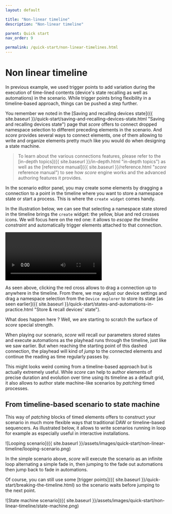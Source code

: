 ```yaml
---
layout: default

title: "Non-linear timeline"
description: "Non-linear timeline"

parent: Quick start
nav_order: 9

permalink: /quick-start/non-linear-timelines.html
---
```

# Non linear timeline

In previous example, we used trigger points to add variation during the execution of time-lined contents (device's state recalling as well as automations) in the scenario. While trigger points bring flexibility in a timeline-based approach, things can be pushed a step further.

You remember we noted in the [Saving and recalling devices state]({{ site.baseurl }}/quick-start/saving-and-recalling-devices-state.html "Saving and recalling devices state") page that *score* offers to connect dropped namespace selection to different preceding elements in the scenario. And *score* provides several ways to connect elements, one of them allowing to write and organize elements pretty much like you would do when designing a state machine.

> To learn about the various connections features, please refer to the [in-depth topics]({{ site.baseurl }}/in-depth.html "in-depth topics") as well as the [reference manual]({{ site.baseurl }}/reference.html "*score* reference manual") to see how *score* engine works and the advanced authoring features it provides.

In the scenario editor panel, you may create some elements by dragging a connection to a point in the timeline where you want to store a namespace state or start a process. This is where the `create widget` comes handy.

In the illustration below, we can see that selecting a namespace state stored in the timeline brings the `create` widget: the yellow, blue and red crosses icons. We will focus here on the red one: it allows to *escape the timeline constraint* and automatically trigger elements attached to that connection.

<video controls>
    <source src="{{ site.img }}/quick-start/non-linear-timeline/timeless-interval.mp4 " type="video/mp4">
</video>

As seen above, clicking the red cross allows to drag a connection up to anywhere in the timeline. From there, we may adjust our device settings and drag a namespace selection from the `Device explorer` to store its state [as seen earlier]({{ site.baseurl }}/quick-start/states-and-automations-in-practice.html "Store & recall devices' state").

What does happen here ? Well, we are starting to scratch the surface of *score* special strength.

When playing our scenario, *score* will recall our parameters stored states and execute automations as the playhead runs through the timeline, just like we saw earlier. But when reaching the starting point of this dashed connection, the playhead will kind of *jump* to the connected elements and continue the reading as time regularly passes by.

This might looks weird coming from a timeline-based approach but is actually extremely useful. While *score* can help to author elements of precise duration and evolution over time using its timeline as a default grid, it also allows to author state machine-like scenarios by *patching* timed processes.

## From timeline-based scenario to state machine

This way of *patching* blocks of timed elements offers to construct your scenario in much more flexible ways that traditional DAW or timeline-based sequencers. As illustrated below, it allows to write scenarios running in loop for example as especially useful in interactive installations.

![Looping scenario]({{ site.baseurl }}/assets/images/quick-start/non-linear-timeline/looping-scenario.png)

In the simple scenario above, *score* will execute the scenario as an infinite loop alternating a simple fade in, then jumping to the fade out automations then jump back to fade in automations.

Of course, you can still use some [trigger points]({{ site.baseurl }}/quick-start/breaking-the-timeline.html) so the scenario waits before jumping to the next point.

![State machine scenario]({{ site.baseurl }}/assets/images/quick-start/non-linear-timeline/state-machine.png)
